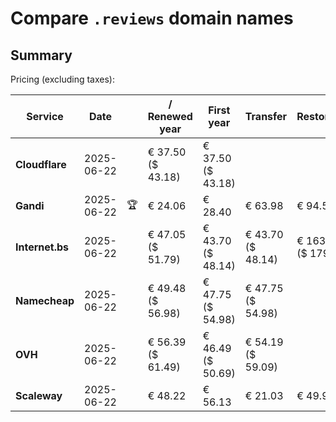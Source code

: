 # Compare `.reviews` domain names

## Summary

Pricing (excluding taxes):

| Service | Date |  | / Renewed year | First year | Transfer | Restoration |
|--|--|--|--|--|--|--|
| **Cloudflare** | 2025-06-22 |  | € 37.50<br>($ 43.18) | € 37.50<br>($ 43.18) |  |  |
| **Gandi** | 2025-06-22 | 🏆 | € 24.06 | € 28.40 | € 63.98 | € 94.53 |
| **Internet.bs** | 2025-06-22 |  | € 47.05<br>($ 51.79) | € 43.70<br>($ 48.14) | € 43.70<br>($ 48.14) | € 163.45<br>($ 179.99) |
| **Namecheap** | 2025-06-22 |  | € 49.48<br>($ 56.98) | € 47.75<br>($ 54.98) | € 47.75<br>($ 54.98) |  |
| **OVH** | 2025-06-22 |  | € 56.39<br>($ 61.49) | € 46.49<br>($ 50.69) | € 54.19<br>($ 59.09) |  |
| **Scaleway** | 2025-06-22 |  | € 48.22 | € 56.13 | € 21.03 | € 49.99 |
